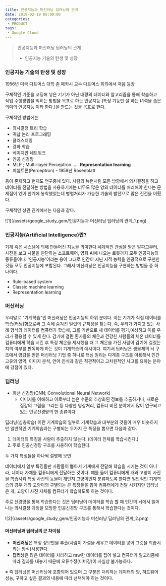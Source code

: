 ```yaml
---
title: 인공지능과 머신러닝 딥러닝의 관계
date: 2019-02-19 00:00:00
categories:
 - PRODUCT
tags:
 - Google Cloud
---
```


> 인공지능과 머신러닝 딥러닝의 관계
>
> - 인공지능 기술의 탄생 및 성장

### 인공지능 기술의 탄생 및 성장

1956년 미국 다트머스 대학 존 매카시 교수 다트머스 회의에서 처음 등장

구체적인 기준을 코딩해 넣은 기기가 아닌 대량의 데이터와 알고리즘을 통해 학습하고 작업 수행방법을 익히는 방법을 목표로 하는 인공지능 (특정 기능만 잘 하는 녀석을 좁은 의미의 인공지능 이라 한다.)을 만드는 것을 목표로 한다.

구체적인 방법에는

- 의사결정 트리 학습
- 귀납 논리 프로그래밍
- 클러스터링
- 강화 학습
- 베이지안 네트워크
- 인공 신경망
- MLP ; Multi-layer Perceptron   .....  **Representation learning**
- 퍼셉트론(Perceptron) - 1958년 Rosenblatt

등이 존재하고 현재도 연구중에 있다. 사람의 뉴런처럼 모든 방향에서 의사결정을 하고 데이터를 전달하는 방법을 사용하기에는 너무도 많은 양의 데이터를 처리해야 한다는 문제점이 있어 한계에 봉착했었는데 병렬처리가 가능한 기술의 발전으로 많은 진전을 이뤘다.



구체적인 상관 관계에서는 다음과 같다.

![1](/assets/google_study_gem/인공지능과 머신러닝 딥러닝의 관계_1.png)

### 인공지능(Artificial Intelligence)란?

기계 혹은 시스템에 의해 만들어진 지능을 의미한다.세계적인 관심을 받은 알파고부터, 사진을 보고 사물을 판단하는 소프트웨어, 영화 AI에 나오는 로봇까지 모두 인공지능의 종류들이다. '인공지능'이라는 용어 그대로 인간이 지닌 지적 능력을 인공적으로 구현한 것들 모두 인공지능에 포함된다. 그래서 머신러닝은 인공지능을 구현하는 방법들 중 하나이다.

- Rule-based system
- Classic machine learning
- Representation learning



### 머신러닝

우리말로 "기계학습"인 머신러닝은 인공지능의 하위 분야다. 이는 기계가 직접 데이터를 학습(러닝)함으로써 그 속에 숨겨진 일련의 규칙성을 찾는다. 즉, 우리가 가지고 있는 사례 형식의 데이터를 컴퓨터가 학습해, 그를 기반으로 새 데이터를 평가,예상하고 이를 우리가 활용할 수 있게 한다. 감기에 걸린 환자들의 체온과 건강한 사람들의 체온 데이터를 컴퓨터에게 학습 시킨 후 특정 체온을 제시했을 때 그 체온을 가진 사람이 감기에 걸렸는지의 여부를 판독하게 하는 것이 기계학습의 예시이다. 여기서 딥러닝은 생물체의 뇌 구조에서 영감을 받은 머신러닝 기법 중 하나로 핵심 원리는 다계층 구조를 이용해서 인간 고유의 영역, 이미지 분석, 언어 인식과 같은 직관적이고 고차원적인 사고를 요하는 분야에 강점이 있다.



### 딥러닝

- 회선 신경망(CNN; Convolutional Neural Network)
  - 이미지를 이해하고 이로부터 높은 수준의 추상화된 정보를 추출하거나, 새로운 질감의 그림을 그리는 등 다양한 영상처리, 컴퓨터 비전 분야에서 많이 연구되고 있는 인공신경망의 한 종류이다.

딥러닝(심층학습) 이란 기계학습의 일부로 기계학습과 대부분의 것들이 매우 비슷하지만 일반적인 기계학습과는 구별되는 두가지 큰 특징을 뽑으면 다음과 같다.

1. 데이터의 특징을 사람이 추출하지 않는다. (데이터 전체를 학습시킨다.)
2. 주로 인공신경망 구조를 사용하여 학습한다.



두 가지 특징들을 하나씩 설명해 보면

데이터에서 일부 특징들만 사람들이 뽑아서 기계에게 전달해 학습을 시키는 것이 아니라, 데이터 자체를 컴퓨터에게 전달하는 것이다. 예를 들어 컴퓨터에게 개와 고양이 사진을 학습시켜 특정 사진의 동물이 개인지 고양이인지 분류하도록 한다면 일반적인 기계학습의 경우 개와 고양이의 구별되는 큰 특징들을 뽑아 컴퓨터에게 전달 시키지만 딥러닝은 개, 고양이 사진 자체를 컴퓨터가 학습하도록 하는 것이다.



주로 신경망을 통해 학습한다는 것은 딥러닝이 데이터를 학습 할 때 인간의 뇌에서 일어나는 의사결정 과정을 모방한 인공신경망 구조를 통해서 학습한다는 것이다.



![2](/assets/google_study_gem/인공지능과 머신러닝 딥러닝의 관계_2.png)





#### 머신러닝과 딥러닝의 큰 차이점

- **머신러닝**은 특정 정보만을 추출(사람이 가설을 세우고 데이터를 넣어 그것을 학습시키는 방식)사용한다.
- **딥러닝**은 많은 데이터를 처리하고 raw한 데이터를 집어 넣고 컴퓨터가 알고리즘에 따라 결과를 내놓기 때문에 오류수정(디버깅)이 사실상 불가능하다.

※ 즉 딥러닝은 머신러닝에 포함되어 있으며 그 구분은 처리하는 데이터의 양, 하드웨어 성능, 구하고 싶은 결과의 내용에 따라 선택해야 하는 것이다.